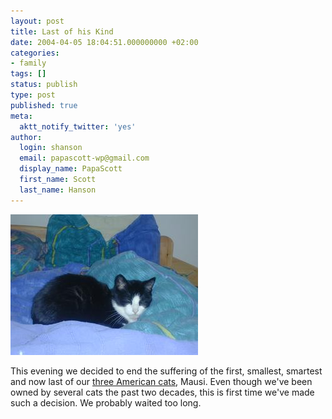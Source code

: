 ```yaml
---
layout: post
title: Last of his Kind
date: 2004-04-05 18:04:51.000000000 +02:00
categories:
- family
tags: []
status: publish
type: post
published: true
meta:
  aktt_notify_twitter: 'yes'
author:
  login: shanson
  email: papascott-wp@gmail.com
  display_name: PapaScott
  first_name: Scott
  last_name: Hanson
---
```

<p><img src="/wordpress/wp-content/uploads/2004/04/mausi0117.jpg" height="225" width="300" border="0" alt="Mausi 1984-2004" title="Mausi 1984-2004" /></p>
<p>This evening we decided to end the suffering of the first, smallest, smartest and now last of our <a href="/2000/01/17/1201.php">three American cats</a>, Mausi. Even though we've been owned by several cats the past two decades, this is first time we've made such a decision. We probably waited too long.</p>
